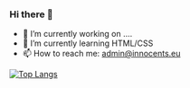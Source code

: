 ### Hi there 👋

- 🔭 I’m currently working on ....
- 🌱 I’m currently learning HTML/CSS
- 📫 How to reach me: admin@innocents.eu

[![Top Langs](https://github-readme-stats.vercel.app/api/top-langs/?username=Kaiserpunkt)](https://github.com/anuraghazra/github-readme-stats)
